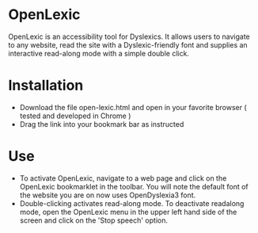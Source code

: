 # OpenLexic
OpenLexic is an accessibility tool for Dyslexics. It allows users to navigate to any website, read the site with a Dyslexic-friendly font and supplies an interactive read-along mode with a simple double click.

# Installation
* Download the file open-lexic.html and open in your favorite browser ( tested and developed in Chrome )
* Drag the link into your bookmark bar as instructed

# Use
* To activate OpenLexic, navigate to a web page and click on the OpenLexic bookmarklet in the toolbar. You will note the default font of the website you are on now uses OpenDyslexia3 font.
* Double-clicking activates read-along mode. To deactivate readalong mode, open the OpenLexic menu in the upper left hand side of the screen and click on the 'Stop speech' option.
